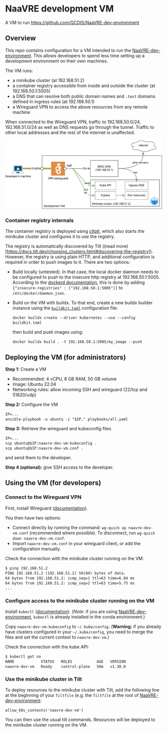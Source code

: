 # NaaVRE development VM

A VM to run https://github.com/QCDIS/NaaVRE-dev-environment

## Overview

This repo contains configuration for a VM intended to run the [NaaVRE-dev-environment](https://github.com/QCDIS/NaaVRE-dev-environment). This allows developers to spend less time setting up a development environment on their own machines.

The VM runs:

- a minikube cluster (at 192.168.51.2)
- a container registry accessible from inside and outside the cluster (at 192.168.50.1:5005)
- a DNS that can resolve both public domain names and `.test` domains defined in ingress rules (at 192.168.50.1)
- a Wireguard VPN to access the above resources from any remote machine

When connected to the Wireguard VPN, traffic to 192.168.50.0/24, 192.168.51.0/24 as well as DNS requests go through the tunnel. Traffic to other local addresses and the rest of the internet is unaffected.

![Overview diagram](./img/overview.png)

### Container registry internals

The container registry is deployed using [ctlptl](https://github.com/tilt-dev/ctlptl/), which also starts the minikube cluster and configures it to use the registry.

The registry is automatically discovered by Tilt ((read more)[https://docs.tilt.dev/choosing_clusters.html#discovering-the-registry]). However, the registry is using plain HTTP, and additional configuration is required in order to push images to it. There are two options:

- Build locally (untested). In that case, the local docker daemon needs to be configured to push to the insecure http registry at 192.168.50.1:5005. According to the [dockerd documentation](https://docs.docker.com/reference/cli/dockerd/), this is done by adding `{"insecure-registries" : ["192.168.50.1:5005"]}` to `/etc/docker/daemon.json`.
- Build on the VM with buildx. To that end, create a new buildx builder instance using the [`buildkit.toml`](./buildkit.toml) configuration file:

  ```shell
  docker buildx create --driver kubernetes --use --config buildkit.toml
  ```

  then build and push images using:

  ```shell
  docker buildx build . -t 192.168.50.1:5005/my_image --push
  ```

## Deploying the VM (for administrators)

**Step 1:** Create a VM

- Recommended: 4 vCPU, 8 GB RAM, 50 GB volume
- Image: Ubuntu 22.04
- Networking rules: allow incoming SSH and wireguard (22/tcp and 51820/udp)

**Step 2:** Configure the VM

```shell
IP=...
ansible-playbook -u ubuntu -i "$IP," playbooks/all.yaml
```

**Step 3:** Retrieve the wireguard and kubeconfig files

```shell
IP=...
scp ubuntu@$IP:naavre-dev-vm-kubeconfig .
scp ubuntu@$IP:naavre-dev-vm.conf .
```

and send them to the developer.

**Step 4 (optional):** give SSH access to the developer.


## Using the VM (for developers)

### Connect to the Wireguard VPN

First, install Wireguard ([documentation](https://www.wireguard.com/install/)).

You then have two options:
- Connect directly by running the command: `wg-quick up naavre-dev-vm.conf` (recommended where possible). To disconnect, run `wg-quick down naavre-dev-vm.conf`.
- Import `naavre-dev-vm.conf` in your wireguard client, or add the configuration manually.

Check the connection with the minikube cluster running on the VM:

```shell
$ ping 192.168.51.2
PING 192.168.51.2 (192.168.51.2) 56(84) bytes of data.
64 bytes from 192.168.51.2: icmp_seq=1 ttl=63 time=6.84 ms
64 bytes from 192.168.51.2: icmp_seq=2 ttl=63 time=5.75 ms
...
```

### Configure access to the minikube cluster running on the VM

Install `kubectl` ([documentation](https://kubernetes.io/docs/tasks/tools/install-kubectl-linux/)). (*Note:* if you are using [NaaVRE-dev-environment](https://github.com/QCDIS/NaaVRE-dev-environment), `kubectl` is already installed in the conda environment.)

Copy `naavre-dev-vm-kubeconfig` to `~/.kube/config`. (**Warning:** if you already have clusters configured in your `~/.kube/config`, you need to merge the files and set the current context to `naavre-dev-vm`.)

Check the connection with the kube API:

```shell
$ kubectl get no
NAME            STATUS   ROLES           AGE   VERSION
naavre-dev-vm   Ready    control-plane   56m   v1.30.0
```

### Use the minikube cluster in Tilt

To deploy resources to the minikube cluster with Tilt, add the following line at the beginning of your `Tiltfile` (e.g. the `Tiltfile` at the root of [NaaVRE-dev-environment](https://github.com/QCDIS/NaaVRE-dev-environment):

```
allow_k8s_contexts('naavre-dev-vm')
```

You can then use the usual tilt commands. Resources will be deployed to the minikube cluster running on the VM.